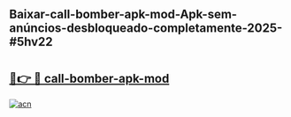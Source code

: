 ## Baixar-call-bomber-apk-mod-Apk-sem-anúncios-desbloqueado-completamente-2025-#5hv22

# <h2><a href="https://ainizakaria.my?title=call-bomber-apk-mod&ref=20M">🔗👉 🔴 call-bomber-apk-mod</a></h2>

[![acn](https://github.com/user-attachments/assets/0f9c940e-d8b0-45ae-aac7-cd30a18b3e1c)](https://ainizakaria.my?title=call-bomber-apk-mod&ref=20M)

